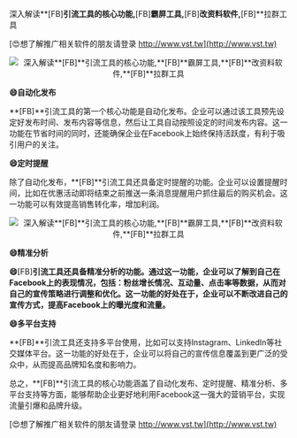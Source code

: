 深入解读**[FB]**引流工具的核心功能,**[FB]**霸屏工具,**[FB]**改资料软件,**[FB]**拉群工具

[😍想了解推广相关软件的朋友请登录 http://www.vst.tw](http://www.vst.tw)

 <center><img src="https://vst.tw/MP4/tuiguang/png/7.png" alt="深入解读**[FB]**引流工具的核心功能,**[FB]**霸屏工具,**[FB]**改资料软件,**[FB]**拉群工具"></center>

**😄自动化发布**

**[FB]**引流工具的第一个核心功能是自动化发布。企业可以通过该工具预先设定好发布时间、发布内容等信息，然后让工具自动按照设定的时间发布内容。这一功能在节省时间的同时，还能确保企业在Facebook上始终保持活跃度，有利于吸引用户的关注。

**😄定时提醒**

除了自动化发布，**[FB]**引流工具还具备定时提醒的功能。企业可以设置提醒时间，比如在优惠活动即将结束之前推送一条消息提醒用户抓住最后的购买机会。这一功能可以有效提高销售转化率，增加利润。

 <center><img src="https://vst.tw/MP4/tuiguang/png/1.png" alt="深入解读**[FB]**引流工具的核心功能,**[FB]**霸屏工具,**[FB]**改资料软件,**[FB]**拉群工具"></center>

**😄精准分析**

**😄**[FB]**引流工具还具备精准分析的功能。通过这一功能，企业可以了解到自己在Facebook上的表现情况，包括：粉丝增长情况、互动量、点击率等数据，从而对自己的宣传策略进行调整和优化。这一功能的好处在于，企业可以不断改进自己的宣传方式，提高Facebook上的曝光度和流量。**

**😄多平台支持**

**[FB]**引流工具还支持多平台使用，比如可以支持Instagram、LinkedIn等社交媒体平台。这一功能的好处在于，企业可以将自己的宣传信息覆盖到更广泛的受众中，从而提高品牌知名度和影响力。

总之，**[FB]**引流工具的核心功能涵盖了自动化发布、定时提醒、精准分析、多平台支持等方面，能够帮助企业更好地利用Facebook这一强大的营销平台，实现流量引爆和品牌升级。

[😍想了解推广相关软件的朋友请登录 http://www.vst.tw](http://www.vst.tw)



